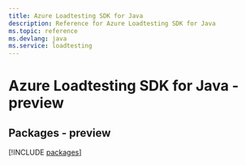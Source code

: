 ```yaml
---
title: Azure Loadtesting SDK for Java
description: Reference for Azure Loadtesting SDK for Java
ms.topic: reference
ms.devlang: java
ms.service: loadtesting
---
```

# Azure Loadtesting SDK for Java - preview
## Packages - preview
[!INCLUDE [packages](loadtesting-index.md)]

